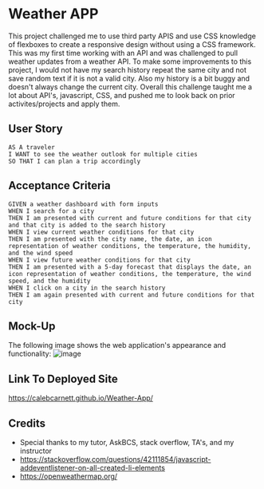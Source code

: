 #  Weather APP
This project challenged me to use third party APIS and use CSS knowledge of flexboxes to create a responsive design without using a CSS framework. This was my first time working with an API and was challenged to pull weather updates from a weather API. To make some improvements to this project, I would not have my search history repeat the same city and not save random text if it is not a valid city. Also my history is a bit buggy and doesn't always change the current city. Overall this challenge taught me a lot about API's, javascript, CSS, and pushed me to look back on prior activites/projects and apply them. 
## User Story

```
AS A traveler
I WANT to see the weather outlook for multiple cities
SO THAT I can plan a trip accordingly
```
## Acceptance Criteria

```
GIVEN a weather dashboard with form inputs
WHEN I search for a city
THEN I am presented with current and future conditions for that city and that city is added to the search history
WHEN I view current weather conditions for that city
THEN I am presented with the city name, the date, an icon representation of weather conditions, the temperature, the humidity, and the wind speed
WHEN I view future weather conditions for that city
THEN I am presented with a 5-day forecast that displays the date, an icon representation of weather conditions, the temperature, the wind speed, and the humidity
WHEN I click on a city in the search history
THEN I am again presented with current and future conditions for that city
```

## Mock-Up

The following image shows the web application's appearance and functionality:
![image](https://user-images.githubusercontent.com/111102789/203104174-9107111e-e08c-4838-ba00-95c96f79d668.png)

## Link To Deployed Site
https://calebcarnett.github.io/Weather-App/
## Credits

* Special thanks to my tutor, AskBCS, stack overflow, TA's, and my instructor
* https://stackoverflow.com/questions/42111854/javascript-addeventlistener-on-all-created-li-elements
* https://openweathermap.org/